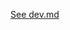 <!--
    Placeholder.

    Replace with real README for your project based on this package.

    README for base component is in ./dev.md.
-->

[See dev.md](./dev.md)
